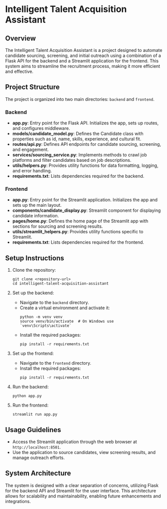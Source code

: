 # Intelligent Talent Acquisition Assistant

## Overview
The Intelligent Talent Acquisition Assistant is a project designed to automate candidate sourcing, screening, and initial outreach using a combination of a Flask API for the backend and a Streamlit application for the frontend. This system aims to streamline the recruitment process, making it more efficient and effective.

## Project Structure
The project is organized into two main directories: `backend` and `frontend`.

### Backend
- **app.py**: Entry point for the Flask API. Initializes the app, sets up routes, and configures middleware.
- **models/candidate_model.py**: Defines the Candidate class with properties such as id, name, skills, experience, and cultural fit.
- **routes/api.py**: Defines API endpoints for candidate sourcing, screening, and engagement.
- **services/sourcing_service.py**: Implements methods to crawl job platforms and filter candidates based on job descriptions.
- **utils/helpers.py**: Provides utility functions for data formatting, logging, and error handling.
- **requirements.txt**: Lists dependencies required for the backend.

### Frontend
- **app.py**: Entry point for the Streamlit application. Initializes the app and sets up the main layout.
- **components/candidate_display.py**: Streamlit component for displaying candidate information.
- **pages/home.py**: Defines the home page of the Streamlit app with sections for sourcing and screening results.
- **utils/streamlit_helpers.py**: Provides utility functions specific to Streamlit.
- **requirements.txt**: Lists dependencies required for the frontend.

## Setup Instructions
1. Clone the repository:
   ```
   git clone <repository-url>
   cd intelligent-talent-acquisition-assistant
   ```

2. Set up the backend:
   - Navigate to the `backend` directory.
   - Create a virtual environment and activate it:
     ```
     python -m venv venv
     source venv/bin/activate  # On Windows use `venv\Scripts\activate`
     ```
   - Install the required packages:
     ```
     pip install -r requirements.txt
     ```

3. Set up the frontend:
   - Navigate to the `frontend` directory.
   - Install the required packages:
     ```
     pip install -r requirements.txt
     ```

4. Run the backend:
   ```
   python app.py
   ```

5. Run the frontend:
   ```
   streamlit run app.py
   ```

## Usage Guidelines
- Access the Streamlit application through the web browser at `http://localhost:8501`.
- Use the application to source candidates, view screening results, and manage outreach efforts.

## System Architecture
The system is designed with a clear separation of concerns, utilizing Flask for the backend API and Streamlit for the user interface. This architecture allows for scalability and maintainability, enabling future enhancements and integrations.